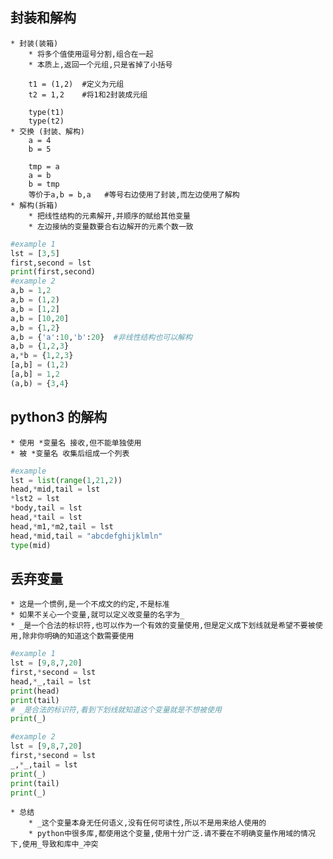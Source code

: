 ## 封装和解构

    * 封装(装箱)
        * 将多个值使用逗号分割,组合在一起
        * 本质上,返回一个元组,只是省掉了小括号

        t1 = (1,2)  #定义为元组
        t2 = 1,2    #将1和2封装成元组

        type(t1)  
        type(t2)  
    * 交换 (封装、解构)
        a = 4
        b = 5
        
        tmp = a
        a = b
        b = tmp
        等价于a,b = b,a   #等号右边使用了封装,而左边使用了解构
    * 解构(拆箱)
        * 把线性结构的元素解开,并顺序的赋给其他变量
        * 左边接纳的变量数要合右边解开的元素个数一致
```python
#example 1
lst = [3,5]
first,second = lst
print(first,second)
#example 2
a,b = 1,2
a,b = (1,2)
a,b = [1,2]
a,b = [10,20]
a,b = {1,2}
a,b = {'a':10,'b':20}  #非线性结构也可以解构
a,b = {1,2,3}
a,*b = {1,2,3}
[a,b] = (1,2)
[a,b] = 1,2
(a,b) = {3,4}


```
## python3 的解构
    * 使用 *变量名 接收,但不能单独使用
    * 被 *变量名 收集后组成一个列表

```python
#example 
lst = list(range(1,21,2))
head,*mid,tail = lst
*lst2 = lst
*body,tail = lst
head,*tail = lst
head,*m1,*m2,tail = lst
head,*mid,tail = "abcdefghijklmln"
type(mid)


```

## 丢弃变量
    * 这是一个惯例,是一个不成文的约定,不是标准
    * 如果不关心一个变量,就可以定义改变量的名字为_
    * _是一个合法的标识符,也可以作为一个有效的变量使用,但是定义成下划线就是希望不要被使用,除非你明确的知道这个数需要使用

```python
#example 1
lst = [9,8,7,20]
first,*second = lst
head,*_,tail = lst
print(head)
print(tail)
# _是合法的标识符,看到下划线就知道这个变量就是不想被使用
print(_)

#example 2
lst = [9,8,7,20]
first,*second = lst
_,*_,tail = lst
print(_)
print(tail)
print(_)

```

    * 总结
        * _这个变量本身无任何语义,没有任何可读性,所以不是用来给人使用的
        * python中很多库,都使用这个变量,使用十分广泛.请不要在不明确变量作用域的情况下,使用_导致和库中_冲突

